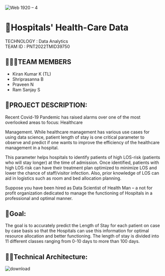 ![Web 1920 – 4](https://user-images.githubusercontent.com/92677078/190669952-389eafda-3a95-4005-9bf5-4fa1625a7300.png)

# 🏥Hospitals' Health-Care Data
TECHNOLOGY : Data Analytics <br>
TEAM ID : PNT2022TMID39750

## 👨‍👩‍👦TEAM MEMBERS
 - Kiran Kumar K (TL)
 - Shriprasanna B
 - Praveen N
 - Ram Sanjay S

## 📒PROJECT DESCRIPTION:
Recent Covid-19 Pandemic has raised alarms over one of the most overlooked areas to focus: Healthcare <br>

Management. While healthcare management has various use cases for using data science, patient length of stay is one critical parameter to observe and predict if one wants to improve the efficiency of the healthcare management in a hospital. <br>

This parameter helps hospitals to identify patients of high LOS-risk (patients who will stay longer) at the time of admission. Once identified, patients with high LOS risk can have their treatment plan optimized to minimize LOS and lower the chance of staff/visitor infection. Also, prior knowledge of LOS can aid in logistics such as room and bed allocation planning. <br>

Suppose you have been hired as Data Scientist of Health Man – a not for profit organization dedicated to manage the functioning of Hospitals in a professional and optimal manner. <br>

## 📖Goal:
The goal is to accurately predict the Length of Stay for each patient on case by case basis so that the Hospitals can use this information for optimal resource allocation and better functioning. The length of stay is divided into 11 different classes ranging from 0-10 days to more than 100 days.

## 👨‍💻Technical Architecture:
![download](https://user-images.githubusercontent.com/92677078/190690057-16763bfc-b141-4e2a-a17f-97031ec6ccb4.png)


